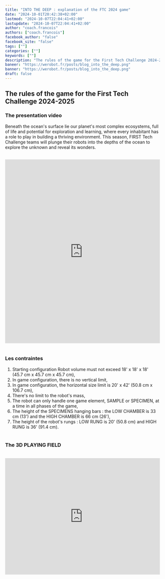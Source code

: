 ```yaml
---
title: "INTO THE DEEP : explanation of the FTC 2024 game"
date: "2024-10-01T20:42:38+02:00"
lastmod: "2024-10-07T22:04:41+02:00"
lastupdate: "2024-10-07T22:04:41+02:00"
author: "coach.francois"
authors: ["coach.francois"]
facebook_author: "false"
facebook_site: "false"
tags: [""]
categories: [""]
keywords: [""]
description: "The rules of the game for the First Tech Challenge 2024-2025"
baneer: "https://werobot.fr/posts/blog_into_the_deep.png"
banner: "https://werobot.fr/posts/blog_into_the_deep.png"
draft: false
---
```

## The rules of the game for the First Tech Challenge 2024-2025

### The presentation video

Beneath the ocean's surface lie our planet's most complex ecosystems, full of life and potential for exploration and learning, where every inhabitant has a role to play in building a thriving environment. This season, FIRST Tech Challenge teams will plunge their robots into the depths of the ocean to explore the unknown and reveal its wonders.

<br>
<iframe class="youtube-player" width="100%" height="597" src="https://www.youtube.com/embed/ewlDPvRK4U4?version=3&amp;rel=1&amp;showsearch=0&amp;showinfo=1&amp;iv_load_policy=1&amp;fs=1&amp;hl=fr-FR&amp;autohide=2&amp;wmode=transparent" allowfullscreen="true" style="border:0;" sandbox="allow-scripts allow-same-origin allow-popups allow-presentation allow-popups-to-escape-sandbox"></iframe>
<br><br>

### Les contraintes
1. Starting configuration Robot volume must not exceed 18' x 18' x 18' (45.7 cm x 45.7 cm x 45.7 cm), <br>
2. In game configuration, there is no vertical limit, <br>
3. In game configuration, the horizontal size limit is 20' x 42' (50.8 cm x 106.7 cm), <br>
4. There's no limit to the robot's mass, <br>
5. The robot can only handle one game element, SAMPLE or SPECIMEN, at a time in all phases of the game, <br>
6. The height of the SPECIMENS hanging bars : the LOW CHAMBER is 33 cm (13') and the HIGH CHAMBER is 66 cm (26'), <br>
7. The height of the robot's rungs : LOW RUNG is 20' (50.8 cm) and HIGH RUNG is 36' (91.4 cm).
<br><br>


### The 3D PLAYING FIELD

<br>
<div style="
	position: relative;
	width: 100%;
	overflow: hidden;
	padding-top: 100%;
	"> 
  <iframe src="https://a360.co/4eH9Pwo" style="
	position: absolute;
	top: 0;
  	left: 0;
  	bottom: 0;
  	right: 0;
  	width: 100%;
  	height: 75%;
  	border: none;
	">
</iframe>
</div>






